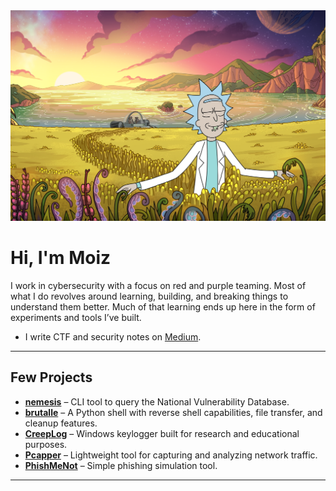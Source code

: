 <div align="center">
  <img src="banner.webp" alt="Banner">
</div>

# Hi, I'm Moiz

I work in cybersecurity with a focus on red and purple teaming. Most of what I do revolves around learning, building, and breaking things to understand them better. Much of that learning ends up here in the form of experiments and tools I’ve built.

- I write CTF and security notes on [Medium](https://medium.com/@rizzziom).  

---

## Few Projects
- **[nemesis](https://github.com/RIZZZIOM/nemesis)** – CLI tool to query the National Vulnerability Database.  
- **[brutalle](https://github.com/RIZZZIOM/brutalle)** – A Python shell with reverse shell capabilities, file transfer, and cleanup features.  
- **[CreepLog](https://github.com/RIZZZIOM/creeplog)** – Windows keylogger built for research and educational purposes.  
- **[Pcapper](https://github.com/RIZZZIOM/pcapper)** – Lightweight tool for capturing and analyzing network traffic.  
- **[PhishMeNot](https://github.com/RIZZZIOM/PhishMeNot)** – Simple phishing simulation tool.  

---
